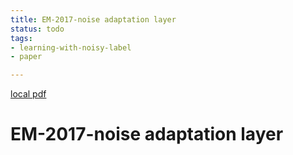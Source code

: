 ```yaml
---
title: EM-2017-noise adaptation layer
status: todo
tags:
- learning-with-noisy-label
- paper

---
```


[local pdf](../../../pdfs/EM-2017-noise_adaptation_layer.pdf)

# EM-2017-noise adaptation layer
